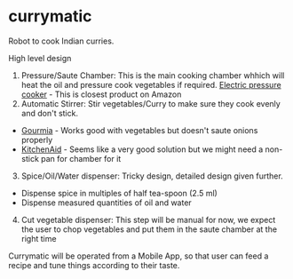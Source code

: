 # currymatic
Robot to cook Indian curries. 

High level design

1. Pressure/Saute Chamber: This is the main cooking chamber whhich will heat the oil and pressure cook vegetables if required. [Electric pressure cooker](https://www.amazon.com/Instant-Pot-Bluetooth-Enabled-Multifunctional-Stainless/dp/B00N310CKG/ref=sr_1_1?ie=UTF8&qid=1473219232&sr=8-1&keywords=electric+pressure+cooker+bluetooth) - This is closest product on Amazon
2. Automatic Stirrer: Stir vegetables/Curry to make sure they cook evenly and don't stick.
  * [Gourmia](https://www.amazon.com/Gourmia-GST210B-Stiriffic-Adjustable-Automatic/dp/B01GSLYUCS/ref=sr_1_sc_2?ie=UTF8&qid=1473619796&sr=8-2-spell&keywords=automatic+stirre) - Works good with vegetables but doesn't saute onions properly
  * [KitchenAid](https://www.amazon.com/KitchenAid-KST4054OB-Tower-Accessory-Multi-Cooker/dp/B010S2NJHK/ref=sr_1_1?ie=UTF8&qid=1473619920&sr=8-1&keywords=stir+tower) - Seems like a very good solution but we might need a non-stick pan for chamber for it
3. Spice/Oil/Water dispenser: Tricky design, detailed design given further.
  * Dispense spice in multiples of half tea-spoon (2.5 ml)
  * Dispense measured quantities of oil and water 
4. Cut vegetable dispenser: This step will be manual for now, we expect the user to chop vegetables and put them in the saute chamber at the right time


Currymatic will be operated from a Mobile App, so that user can feed a recipe and tune things according to their taste.






